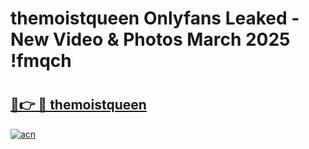 # themoistqueen Onlyfans Leaked - New Video & Photos March 2025 !fmqch

# <h2><a href="https://rofkqj.iuczelnia.edu.pl?title=themoistqueen&ref=fmqch">🔗👉 🔴 themoistqueen</a></h2>

[![acn](https://github.com/user-attachments/assets/0f9c940e-d8b0-45ae-aac7-cd30a18b3e1c)](https://rofkqj.iuczelnia.edu.pl?title=themoistqueen&ref=fmqch)

